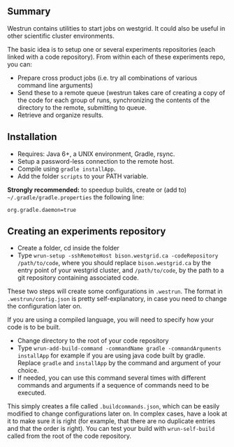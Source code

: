 Summary
-------

Westrun contains utilities to start jobs on westgrid. It could also be useful in other 
scientific cluster environments.

The basic idea is to setup one or several experiments repositories (each linked with a
code repository). From within each of these experiments repo, you can:

- Prepare cross product jobs (i.e. try all combinations of various command line arguments)
- Send these to a remote queue (westrun takes care of creating a copy of the code for each group of runs, synchronizing the contents of the directory to the remote, submitting to queue.
- Retrieve and organize results.

Installation
------------

- Requires: Java 6+, a UNIX environment, Gradle, rsync.
- Setup a password-less connection to the remote host.
- Compile using ``gradle installApp``.
- Add the folder ``scripts`` to your PATH variable. 

**Strongly recommended:** to speedup builds, create or (add to) ``~/.gradle/gradle.properties`` the following line: 
```
org.gradle.daemon=true
```


Creating an experiments repository
--------

- Create a folder, cd inside the folder
- Type ``wrun-setup -sshRemoteHost bison.westgrid.ca -codeRepository /path/to/code``, where you should replace ``bison.westgrid.ca`` by the entry point of your westgrid cluster, and ``/path/to/code``, by the path to a git repository containing associated code.

These two steps will create some configurations in ``.westrun``. The format in ``.westrun/config.json`` is pretty self-explanatory, in case you need to change the configuration later on.

If you are using a compiled language, you will need to specify how your code is to be built. 

- Change directory to the root of your code repository
- Type ``wrun-add-build-command -commandName gradle -commandArguments installApp`` for example if you are using java code built by gradle. Replace ``gradle`` and ``installApp`` by the command and argument of your choice.
- If needed, you can use this command several times with different commands and arguments if a sequence of commands need to be executed.

This simply creates a file called ``.buildcommands.json``, which can be easily modified to change configurations later on. In complex cases, have a look at it to make sure it is right (for example, that there are no duplicate entries and that the order is right). You can test your build with ``wrun-self-build`` called from the root of the code repository.

